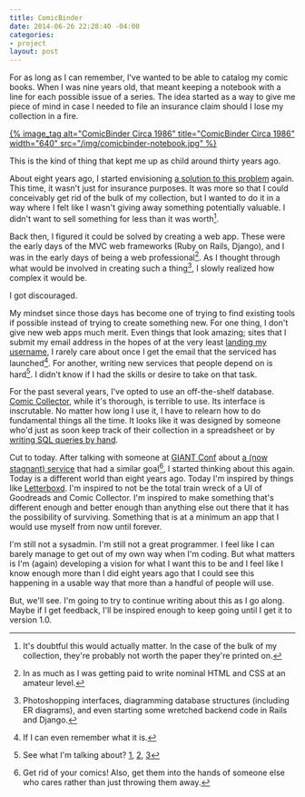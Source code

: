 ```yaml
---
title: ComicBinder
date: 2014-06-26 22:28:40 -04:00
categories:
- project
layout: post
---
```


For as long as I can remember, I've wanted to be able to catalog my comic books. When I was nine years old, that meant keeping a notebook with a line for each possible issue of a series. The idea started as a way to give me piece of mind in case I needed to file an insurance claim should I lose my collection in a fire.

[{% image_tag alt="ComicBinder Circa 1986" title="ComicBinder Circa 1986" width="640" src="/img/comicbinder-notebook.jpg" %}](https://www.flickr.com/photos/trey_piepmeier/14537046953/)

This is the kind of thing that kept me up as child around thirty years ago.

About eight years ago, I started envisioning [a solution to this problem][cb] again. This time, it wasn't just for insurance purposes. It was more so that I could conceivably get rid of the bulk of my collection, but I wanted to do it in a way where I felt like I wasn't giving away something potentially valuable. I didn't want to sell something for less than it was worth[^1].

Back then, I figured it could be solved by creating a web app. These were the early days of the MVC web frameworks (Ruby on Rails, Django), and I was in the early days of being a web professional[^2]. As I thought through what would be involved in creating such a thing[^3], I slowly realized how complex it would be.

I got discouraged.

My mindset since those days has become one of trying to find existing tools if possible instead of trying to create something new. For one thing, I don't give new web apps much merit. Even things that look amazing; sites that I submit my email address in the hopes of at the very least [landing my username][marriedtothesea], I rarely care about once I get the email that the serviced has launched[^4]. For another, writing new services that people depend on is hard[^5]. I didn't know if I had the skills or desire to take on that task.

For the past several years, I've opted to use an off-the-shelf database. [Comic Collector][cc], while it's thorough, is terrible to use. Its interface is inscrutable. No matter how long I use it, I have to relearn how to do fundamental things all the time. It looks like it was designed by someone who'd just as soon keep track of their collection in a spreadsheet or by [writing SQL queries by hand][sql].

Cut to today. After talking with someone at [GIANT Conf][giant] about [a (now stagnant) service][comicrelay] that had a similar goal[^6], I started thinking about this again. Today is a different world than eight years ago. Today I'm inspired by things like [Letterboxd][letterboxd]. I'm inspired to not be the total train wreck of a UI of Goodreads and Comic Collector. I'm inspired to make something that's different enough and better enough than anything else out there that it has the possibility of surviving. Something that is at a minimum an app that I would use myself from now until forever.

I'm still not a sysadmin. I'm still not a great programmer. I feel like I can barely manage to get out of my own way when I'm coding. But what matters is I'm (again) developing a vision for what I want this to be and I feel like I know enough more than I did eight years ago that I could see this happening in a usable way that more than a handful of people will use.

But, we'll see. I'm going to try to continue writing about this as I go along. Maybe if I get feedback, I'll be inspired enough to keep going until I get it to version 1.0.

[^1]: It's doubtful this would actually matter. In the case of the bulk of my collection, they're probably not worth the paper they're printed on.
[^2]: In as much as I was getting paid to write nominal HTML and CSS at an amateur level.
[^3]: Photoshopping interfaces, diagramming database structures (including ER diagrams), and even starting some wretched backend code in Rails and Django.
[^4]: If I can even remember what it is.
[^5]: See what I'm talking about? [1][editorially], [2][readmill], [3][mlkshk]
[^6]: Get rid of your comics! Also, get them into the hands of someone else who cares rather than just throwing them away.

[cc]: http://www.collectorz.com/comic/
[marriedtothesea]: http://www.marriedtothesea.com/121909/wisdom-of-the-ancients.gif
[mlkshk]: http://mlkshk.typepad.com/mlkshk/2014/04/goodbye.html
[readmill]: https://readmill.com/epilogue
[editorially]: http://stet.editorially.com/articles/goodbye/
[comicrelay]: http://comicrelay.com/
[letterboxd]: http://letterboxd.com/purpose/
[giant]: http://2014.giantconf.com/
[sql]: http://xkcd.com/327/
[cb]: http://comicbinder.com
